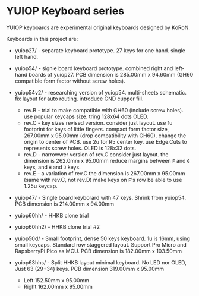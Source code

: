 # YUIOP Keyboard series

YUIOP keyboards are experimental original keyboards designed by KoRoN.

Keyboards in this project are:

*   yuiop27/ - separate keyboard prototype.
    27 keys for one hand. single left hand.

*   yuiop54/ - signle board keyboard prototype.
    combined right and left-hand boards of yuiop27.
    PCB dimension is 285.00mm x 94.60mm (GH60 compatible form factor without
    screw holes).

*   yuiop54v2/ - researching version of yuiop54.
    multi-sheets schematic.
    fix layout for auto routing.
    introduce GND cupper fill.
    *   rev.B - trial to make compatible with GH60 (include screw holes).
        use popular keycaps size.
        tring 128x64 dots OLED.
    *   rev.C - key sizes revised version.
        consider just layout.
        use 1u footprint for keys of little fingers. 
        compact form factor size, 267.00mm x 95.00mm (drop compatibility with
        GH60).
        change the origin to center of PCB.
        use 2u for R5 center key.
        use Edge.Cuts to represents screw holes.
        OLED is 128x32 dots.
    *   rev.D - narrowwer version of rev.C
        consider just layout.
        the dimension is 262.0mm x 95.00mm
        reduce margins between `F` and `G` keys, and `H` and `J` keys.
    *   rev.E - a variation of rev.C
        the dimension is 267.00mm x 95.00mm (same with rev.C, not rev.D)
        make keys on `F`'s row be able to use 1.25u keycap.

*   yuiop47/ - Single board keyborard with 47 keys.
    Shrink from yuiop54.
    PCB dimension is 214.00mm x 94.00mm

*   yuiop60hh/ - HHKB clone trial
*   yuiop60hh2/ - HHKB clone trial #2

*   yuiop50d/ - Small footprint, dense 50 keys keyboard.
    1u is 16mm, using small keycaps.
    Standard row staggered layout.
    Support Pro Micro and RapsberryPi Pico as MCU.
    PCB dimension is 182.00mm x 103.50mm

*   yuiop63hhs/ - Split HHKB layout minimal keyboard.
    No LED nor OLED, Just 63 (29+34) keys.
    PCB dimension 319.00mm x 95.00mm
    *   Left 152.50mm x 95.00mm
    *   Right 162.00mm x 95.00mm
